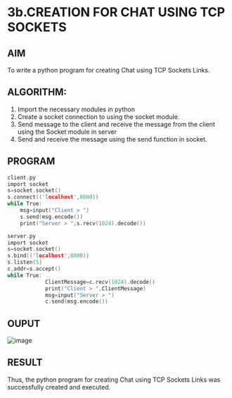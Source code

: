 # 3b.CREATION FOR CHAT USING TCP SOCKETS

## AIM
To write a python program for creating Chat using TCP Sockets Links.
## ALGORITHM:
1. Import the necessary modules in python
2. Create a socket connection to using the socket module.
3. Send message to the client and receive the message from the client using the Socket module in
 server
4. Send and receive the message using the send function in socket.
## PROGRAM
```c
client.py
import socket 
s=socket.socket() 
s.connect(('localhost',8000)) 
while True: 
    msg=input("Client > ") 
    s.send(msg.encode()) 
    print("Server > ",s.recv(1024).decode())
```
```c
server.py
import socket 
s=socket.socket() 
s.bind(('localhost',8000)) 
s.listen(5) 
c,addr=s.accept() 
while True: 
            ClientMessage=c.recv(1024).decode() 
            print("Client > ",ClientMessage) 
            msg=input("Server > ") 
            c.send(msg.encode())
```
## OUPUT
![image](https://github.com/user-attachments/assets/2d209d29-5d17-4fb7-8237-163e96b92e4c)


## RESULT
Thus, the python program for creating Chat using TCP Sockets Links was successfully 
created and executed.

